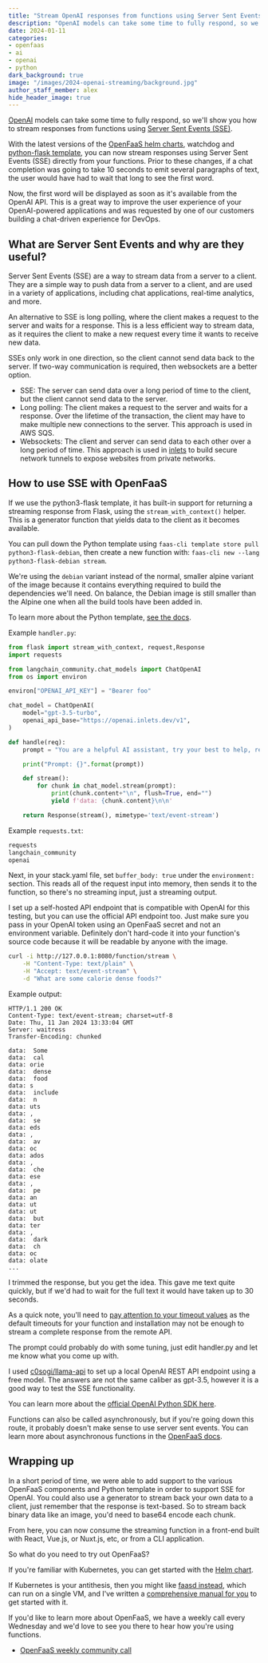 ```yaml
---
title: "Stream OpenAI responses from functions using Server Sent Events"
description: "OpenAI models can take some time to fully respond, so we'll show you how to stream responses from functions using Server Sent Events (SSE)."
date: 2024-01-11
categories:
- openfaas
- ai
- openai
- python
dark_background: true
image: "/images/2024-openai-streaming/background.jpg"
author_staff_member: alex
hide_header_image: true
---
```


[OpenAI](https://openai.com/) models can take some time to fully respond, so we'll show you how to stream responses from functions using [Server Sent Events (SSE)](https://developer.mozilla.org/en-US/docs/Web/API/Server-sent_events/Using_server-sent_events).

With the latest versions of the [OpenFaaS helm charts](https://github.com/openfaas/faas-netes/tree/master/chart), watchdog and [python-flask template](https://github.com/openfaas/python-flask-template), you can now stream responses using Server Sent Events (SSE) directly from your functions. Prior to these changes, if a chat completion was going to take 10 seconds to emit several paragraphs of text, the user would have had to wait that long to see the first word.

Now, the first word will be displayed as soon as it's available from the OpenAI API. This is a great way to improve the user experience of your OpenAI-powered applications and was requested by one of our customers building a chat-driven experience for DevOps.

## What are Server Sent Events and why are they useful?

Server Sent Events (SSE) are a way to stream data from a server to a client. They are a simple way to push data from a server to a client, and are used in a variety of applications, including chat applications, real-time analytics, and more.

An alternative to SSE is long polling, where the client makes a request to the server and waits for a response. This is a less efficient way to stream data, as it requires the client to make a new request every time it wants to receive new data.

SSEs only work in one direction, so the client cannot send data back to the server. If two-way communication is required, then websockets are a better option.

* SSE: The server can send data over a long period of time to the client, but the client cannot send data to the server.
* Long polling: The client makes a request to the server and waits for a response. Over the lifetime of the transaction, the client may have to make multiple new connections to the server. This approach is used in AWS SQS.
* Websockets: The client and server can send data to each other over a long period of time. This approach is used in [inlets](https://inlets.dev) to build secure network tunnels to expose websites from private networks.

## How to use SSE with OpenFaaS

If we use the python3-flask template, it has built-in support for returning a streaming response from Flask, using the `stream_with_context()` helper. This is a generator function that yields data to the client as it becomes available.

You can pull down the Python template using `faas-cli template store pull python3-flask-debian`, then create a new function with: `faas-cli new --lang python3-flask-debian stream`.

We're using the `debian` variant instead of the normal, smaller alpine variant of the image because it contains everything required to build the dependencies we'll need. On balance, the Debian image is still smaller than the Alpine one when all the build tools have been added in.

To learn more about the Python template, [see the docs](https://docs.openfaas.com/languages/python/).

Example `handler.py`:

```python
from flask import stream_with_context, request,Response
import requests

from langchain_community.chat_models import ChatOpenAI
from os import environ

environ["OPENAI_API_KEY"] = "Bearer foo"

chat_model = ChatOpenAI(
    model="gpt-3.5-turbo",
    openai_api_base="https://openai.inlets.dev/v1",
)

def handle(req):
    prompt = "You are a helpful AI assistant, try your best to help, respond with truthful answers, but if you don't know the correct answer, just say sorry I can't help. Answer this question: {}".format(req)

    print("Prompt: {}".format(prompt))

    def stream():
        for chunk in chat_model.stream(prompt):
            print(chunk.content+"\n", flush=True, end="")
            yield f'data: {chunk.content}\n\n'

    return Response(stream(), mimetype='text/event-stream')
```

Example `requests.txt`:

```bash
requests
langchain_community
openai
```

Next, in your stack.yaml file, set `buffer_body: true` under the `environment:` section. This reads all of the request input into memory, then sends it to the function, so there's no streaming input, just a streaming output.

I set up a self-hosted API endpoint that is compatible with OpenAI for this testing, but you can use the official API endpoint too. Just make sure you pass in your OpenAI token using an OpenFaaS secret and not an environment variable. Definitely don't hard-code it into your function's source code because it will be readable by anyone with the image.

```bash
curl -i http://127.0.0.1:8080/function/stream \
    -H "Content-Type: text/plain" \
    -H "Accept: text/event-stream" \
    -d "What are some calorie dense foods?"
```

Example output:

```
HTTP/1.1 200 OK
Content-Type: text/event-stream; charset=utf-8
Date: Thu, 11 Jan 2024 13:33:04 GMT
Server: waitress
Transfer-Encoding: chunked

data:  Some
data:  cal
data: orie
data:  dense
data:  food
data: s
data:  include
data:  n
data: uts
data: ,
data:  se
data: eds
data: ,
data:  av
data: oc
data: ados
data: ,
data:  che
data: ese   
data: ,
data:  pe
data: an
data: ut
data: ut
data:  but
data: ter
data: ,
data:  dark
data:  ch
data: oc
data: olate
...
```

I trimmed the response, but you get the idea. This gave me text quite quickly, but if we'd had to wait for the full text it would have taken up to 30 seconds.

As a quick note, you'll need to [pay attention to your timeout values](https://docs.openfaas.com/tutorials/expanded-timeouts/) as the default timeouts for your function and installation may not be enough to stream a complete response from the remote API.

The prompt could probably do with some tuning, just edit handler.py and let me know what you come up with.

I used [c0sogi/llama-api](https://github.com/c0sogi/llama-api) to set up a local OpenAI REST API endpoint using a free model. The answers are not the same caliber as gpt-3.5, however it is a good way to test the SSE functionality.

You can learn more about the [official OpenAI Python SDK here](https://github.com/openai/openai-python).

Functions can also be called asynchronously, but if you're going down this route, it probably doesn't make sense to use server sent events. You can learn more about asynchronous functions in the [OpenFaaS docs](https://docs.openfaas.com/reference/async/).

## Wrapping up

In a short period of time, we were able to add support to the various OpenFaaS components and Python template in order to support SSE for OpenAI. You could also use a generator to stream back your own data to a client, just remember that the response is text-based. So to stream back binary data like an image, you'd need to base64 encode each chunk.

From here, you can now consume the streaming function in a front-end built with React, Vue.js, or Nuxt.js, etc, or from a CLI application.

So what do you need to try out OpenFaaS?

If you're familiar with Kubernetes, you can get started with the [Helm chart](https://docs.openfaas.com/deployment/kubernetes/).

If Kubernetes is your antithesis, then you might like [faasd instead](https://docs.openfaas.com/deployment/faasd/), which can run on a single VM, and I've written a [comprehensive manual for you](https://store.openfaas.com/) to get started with it.

If you'd like to learn more about OpenFaaS, we have a weekly call every Wednesday and we'd love to see you there to hear how you're using functions.

* [OpenFaaS weekly community call](https://docs.openfaas.com/community/)
